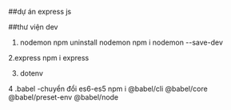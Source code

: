 ##dự án express js

##thư viện dev
1. nodemon
npm uninstall nodemon
npm i nodemon --save-dev

2.express
npm i express

3. dotenv

4 .babel -chuyển đổi es6-es5
npm i @babel/cli @babel/core @babel/preset-env @babel/node
